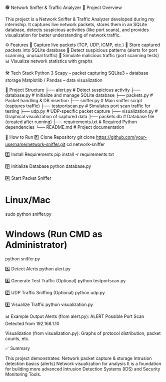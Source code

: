 🕵️ Network Sniffer & Traffic Analyzer
📌 Project Overview

This project is a Network Sniffer & Traffic Analyzer developed during my internship.
It captures live network packets, stores them in an SQLite database, detects suspicious activities (like port scans), and provides visualization for better understanding of network traffic.

⚙️ Features
📡 Capture live packets (TCP, UDP, ICMP, etc.)
💾 Store captured packets into SQLite database
🚨 Detect suspicious patterns (alerts for port scanning, unusual traffic)
🧪 Simulate malicious traffic (port scanning tests)
📊 Visualize network statistics with graphs

🛠️ Tech Stack
Python 3
Scapy – packet capturing
SQLite3 – database storage
Matplotlib / Pandas – data visualization

📂 Project Structure
├── alert.py           # Detect suspicious activity
├── database.py        # Initialize and manage SQLite database
├── packets.py         # Packet handling & DB insertion
├── sniffer.py         # Main sniffer script (captures traffic)
├── testportscan.py    # Simulates port scan traffic for testing
├── udp.py             # UDP-specific packet capture
├── visualization.py   # Graphical visualization of captured data
├── packets.db         # Database file (created after running)
├── requirements.txt   # Required Python dependencies
└── README.md          # Project documentation

🚀 How to Run
1️⃣ Clone Repository
git clone https://github.com/your-username/network-sniffer.git
cd network-sniffer

2️⃣ Install Requirements
pip install -r requirements.txt

3️⃣ Initialize Database
python database.py

4️⃣ Start Packet Sniffer
# Linux/Mac
sudo python sniffer.py

# Windows (Run CMD as Administrator)
python sniffer.py

5️⃣ Detect Alerts
python alert.py

6️⃣ Generate Test Traffic (Optional)
python testportscan.py

7️⃣ UDP Traffic Sniffing (Optional)
python udp.py

8️⃣ Visualize Traffic
python visualization.py

📊 Example Output
Alerts (from alert.py):
ALERT Possible Port Scan Detected from 192.168.1.10

Visualization (from visualization.py):
Graphs of protocol distribution, packet counts, etc.



✅ Summary

This project demonstrates:
Network packet capture & storage
Intrusion detection basics (alerts)
Network visualization for analysis
It is a foundation for building more advanced Intrusion Detection Systems (IDS) and Security Monitoring Tools.
